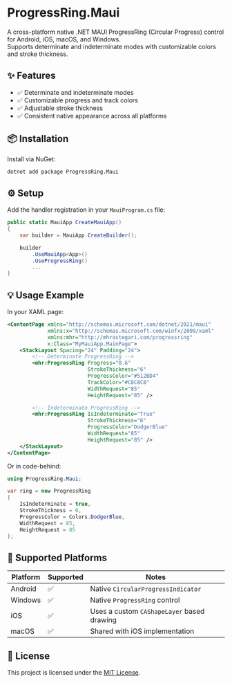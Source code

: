 # ProgressRing.Maui

A cross-platform native .NET MAUI ProgressRing (Circular Progress) control for Android, iOS, macOS, and Windows.\
Supports determinate and indeterminate modes with customizable colors and stroke thickness.

## ✨ Features

- ✅ Determinate and indeterminate modes
- ✅ Customizable progress and track colors
- ✅ Adjustable stroke thickness
- ✅ Consistent native appearance across all platforms

## 📦 Installation

Install via NuGet:

```bash
dotnet add package ProgressRing.Maui
```

## ⚙️ Setup

Add the handler registration in your `MauiProgram.cs` file:

```csharp
public static MauiApp CreateMauiApp()
{
    var builder = MauiApp.CreateBuilder();

    builder
        .UseMauiApp<App>()
        .UseProgressRing()
        ...
}
```

## 💡 Usage Example

In your XAML page:

```xml
<ContentPage xmlns="http://schemas.microsoft.com/dotnet/2021/maui"
             xmlns:x="http://schemas.microsoft.com/winfx/2009/xaml"
             xmlns:mhr="http://mhrastegari.com/progressring"
             x:Class="MyMauiApp.MainPage">
    <StackLayout Spacing="24" Padding="24">
        <!-- Determinate ProgressRing -->
        <mhr:ProgressRing Progress="0.6"
                          StrokeThickness="6"
                          ProgressColor="#512BD4"
                          TrackColor="#C8C8C8"
                          WidthRequest="85"
                          HeightRequest="85" />

        <!-- Indeterminate ProgressRing -->
        <mhr:ProgressRing IsIndeterminate="True"
                          StrokeThickness="6"
                          ProgressColor="DodgerBlue"
                          WidthRequest="85"
                          HeightRequest="85" />
    </StackLayout>
</ContentPage>
```

Or in code-behind:

```csharp
using ProgressRing.Maui;

var ring = new ProgressRing
{
    IsIndeterminate = true,
    StrokeThickness = 6,
    ProgressColor = Colors.DodgerBlue,
    WidthRequest = 85,
    HeightRequest = 85
};
```

## 🧬 Supported Platforms

| Platform | Supported | Notes                                      |
| -------- | --------- | ------------------------------------------ |
| Android  | ✅        | Native `CircularProgressIndicator`         |
| Windows  | ✅        | Native `ProgressRing` control              |
| iOS      | ✅        | Uses a custom `CAShapeLayer` based drawing |
| macOS    | ✅        | Shared with iOS implementation             |

## 📝 License

This project is licensed under the [MIT License](./LICENSE).
